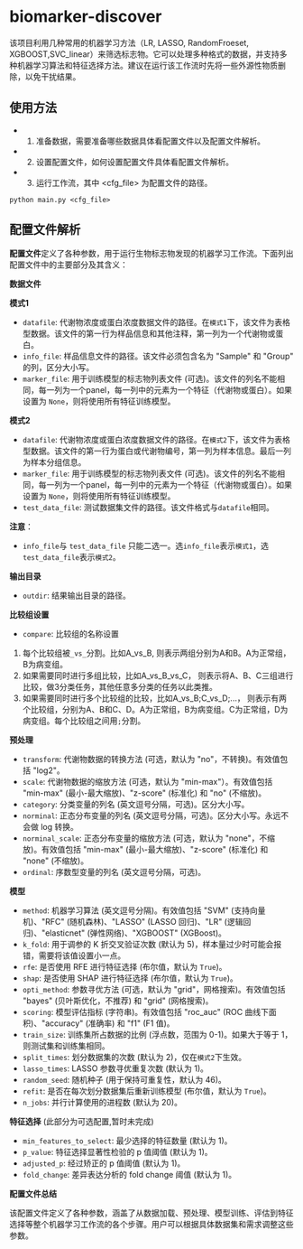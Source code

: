# biomarker-discover
该项目利用几种常用的机器学习方法（LR, LASSO, RandomFroeset, XGBOOST,SVC_linear）来筛选标志物。它可以处理多种格式的数据，并支持多种机器学习算法和特征选择方法。建议在运行该工作流时先将一些外源性物质删除，以免干扰结果。

## 使用方法
* 1. 准备数据，需要准备哪些数据具体看配置文件以及配置文件解析。
* 2. 设置配置文件，如何设置配置文件具体看配置文件解析。
* 3. 运行工作流，其中 <cfg_file> 为配置文件的路径。
```
python main.py <cfg_file>
```

## 配置文件解析

**配置文件**定义了各种参数，用于运行生物标志物发现的机器学习工作流。下面列出配置文件中的主要部分及其含义：

**数据文件**

**模式1**
* `datafile`: 代谢物浓度或蛋白浓度数据文件的路径。在`模式1`下，该文件为表格型数据。该文件的第一行为样品信息和其他注释，第一列为一个代谢物或蛋白。
* `info_file`: 样品信息文件的路径。该文件必须包含名为 "Sample" 和 "Group" 的列，区分大小写。
* `marker_file`: 用于训练模型的标志物列表文件 (可选)。该文件的列名不能相同，每一列为一个panel，每一列中的元素为一个特征（代谢物或蛋白）。如果设置为 `None`，则将使用所有特征训练模型。

**模式2**
*  `datafile`: 代谢物浓度或蛋白浓度数据文件的路径。在`模式2`下，该文件为表格型数据。该文件的第一行为蛋白或代谢物编号，第一列为样本信息。最后一列为样本分组信息。
* `marker_file`: 用于训练模型的标志物列表文件 (可选)。该文件的列名不能相同，每一列为一个panel，每一列中的元素为一个特征（代谢物或蛋白）。如果设置为 `None`，则将使用所有特征训练模型。
* `test_data_file`: 测试数据集文件的路径。该文件格式与`datafile`相同。

**注意**：
* `info_file`与 `test_data_file` 只能二选一。选`info_file`表示`模式1`，选`test_data_file`表示`模式2`。

**输出目录**

* `outdir`: 结果输出目录的路径。

**比较组设置**
* `compare`: 比较组的名称设置  
1. 每个比较组被`_vs_`分割。比如A_vs_B, 则表示两组分别为A和B。A为正常组，B为病变组。  
2. 如果需要同时进行多组比较，比如A_vs_B_vs_C， 则表示将A、B、C三组进行比较，做3分类任务，其他任意多分类的任务以此类推。  
3. 如果需要同时进行多个比较组的比较，比如A_vs_B;C_vs_D;...， 则表示有两个比较组，分别为A、B和C、D。A为正常组，B为病变组。C为正常组，D为病变组。每个比较组之间用`;`分割。

**预处理**

* `transform`: 代谢物数据的转换方法 (可选，默认为 "no"，不转换)。有效值包括 "log2"。
* `scale`: 代谢物数据的缩放方法 (可选，默认为 "min-max"）。有效值包括 "min-max" (最小-最大缩放)、"z-score" (标准化) 和 "no" (不缩放)。
* `category`: 分类变量的列名 (英文逗号分隔，可选)。区分大小写。
* `norminal`: 正态分布变量的列名 (英文逗号分隔，可选)。区分大小写。永远不会做 log 转换。
* `norminal_scale`: 正态分布变量的缩放方法 (可选，默认为 "none"，不缩放)。有效值包括 "min-max" (最小-最大缩放)、"z-score" (标准化) 和 "none" (不缩放)。
* `ordinal`: 序数型变量的列名 (英文逗号分隔，可选)。

**模型**

* `method`: 机器学习算法 (英文逗号分隔)。有效值包括 "SVM" (支持向量机)、"RFC" (随机森林)、"LASSO" (LASSO 回归)、"LR" (逻辑回归)、"elasticnet" (弹性网络)、"XGBOOST" (XGBoost)。
* `k_fold`: 用于调参的 K 折交叉验证次数 (默认为 5)，样本量过少时可能会报错，需要将该值设置小一点。
* `rfe`: 是否使用 RFE 进行特征选择 (布尔值，默认为 `True`)。
* `shap`: 是否使用 SHAP 进行特征选择 (布尔值，默认为 `True`)。
* `opti_method`: 参数寻优方法 (可选，默认为 "grid"，网格搜索)。有效值包括 "bayes" (贝叶斯优化，不推荐) 和 "grid" (网格搜索)。
* `scoring`: 模型评估指标 (字符串)。有效值包括 "roc_auc" (ROC 曲线下面积)、"accuracy" (准确率) 和 "f1" (F1 值)。
* `train_size`: 训练集所占数据的比例 (浮点数，范围为 0-1)。如果大于等于 1，则测试集和训练集相同。
* `split_times`: 划分数据集的次数 (默认为 2)，仅在`模式2`下生效。
* `lasso_times`: LASSO 参数寻优重复次数 (默认为 1)。
* `random_seed`: 随机种子 (用于保持可重复性，默认为 46)。
* `refit`: 是否在每次划分数据集后重新训练模型 (布尔值，默认为 `True`)。
* `n_jobs`: 并行计算使用的进程数 (默认为 20)。

**特征选择** (此部分为可选配置,暂时未完成)

* `min_features_to_select`: 最少选择的特征数量 (默认为 1)。
* `p_value`: 特征选择显著性检验的 p 值阈值 (默认为 1)。
* `adjusted_p`: 经过矫正的 p 值阈值 (默认为 1)。
* `fold_change`: 差异表达分析的 fold change 阈值 (默认为 1)。


**配置文件总结**

该配置文件定义了各种参数，涵盖了从数据加载、预处理、模型训练、评估到特征选择等整个机器学习工作流的各个步骤。用户可以根据具体数据集和需求调整这些参数。